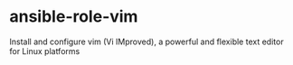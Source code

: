 # ansible-role-vim
Install and configure vim (Vi IMproved), a powerful and flexible text editor for Linux platforms
